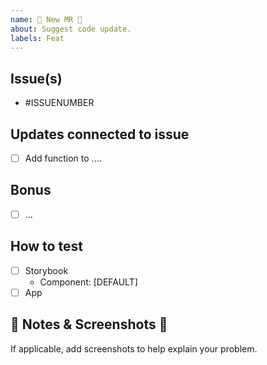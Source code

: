 ```yaml
---
name: 🌋 New MR 🌋
about: Suggest code update.
labels: Feat
---
```


## Issue(s)

- #ISSUENUMBER

## Updates connected to issue

- [ ] Add function to ....

## Bonus

- [ ] ...

## How to test

- [ ] Storybook
  - Component: [DEFAULT]
- [ ] App

## 🚨 Notes & Screenshots 🚨

If applicable, add screenshots to help explain your problem.
